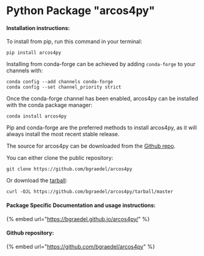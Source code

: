 # Python Package "arcos4py"

#### Installation instructions:

To install from pip, run this command in your terminal:

```
pip install arcos4py
```

Installing from conda-forge can be achieved by adding `conda-forge` to your channels with:

```
conda config --add channels conda-forge
conda config --set channel_priority strict
```

Once the conda-forge channel has been enabled, arcos4py can be installed with the conda package manager:

```
conda install arcos4py
```

Pip and conda-forge are the preferred methods to install arcos4py, as it will always install the most recent stable release.

The source for arcos4py can be downloaded from the [Github repo](https://github.com/%7B%7B%20cookiecutter.github\_username%20%7D%7D/%7B%7B%20cookiecutter.project\_slug%20%7D%7D).

You can either clone the public repository:

```
git clone https://github.com/bgraedel/arcos4py
```

Or download the [tarball](https://github.com/%7B%7B%20cookiecutter.github\_username%20%7D%7D/%7B%7B%20cookiecutter.project\_slug%20%7D%7D/tarball/master):

```
curl -OJL https://github.com/bgraedel/arcos4py/tarball/master
```

#### Package Specific Documentation and usage instructions:

{% embed url="https://bgraedel.github.io/arcos4py/" %}

#### Github repository:

{% embed url="https://github.com/bgraedel/arcos4py" %}
